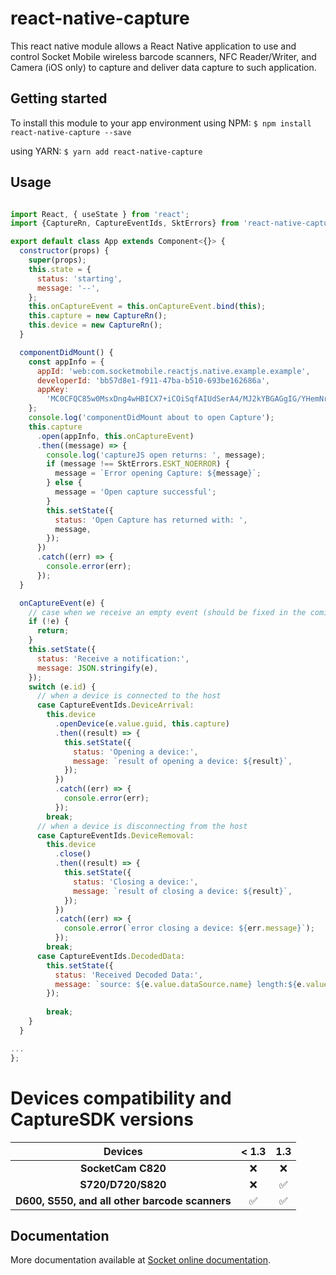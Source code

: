 # react-native-capture

This react native module allows a React Native application to use and control Socket Mobile wireless barcode scanners, NFC Reader/Writer, and Camera (iOS only) to capture and deliver data capture to such application.

## Getting started

To install this module to your app environment using NPM:
`$ npm install react-native-capture --save`

using YARN:
`$ yarn add react-native-capture`

## Usage

```javascript

import React, { useState } from 'react';
import {CaptureRn, CaptureEventIds, SktErrors} from 'react-native-capture';

export default class App extends Component<{}> {
  constructor(props) {
    super(props);
    this.state = {
      status: 'starting',
      message: '--',
    };
    this.onCaptureEvent = this.onCaptureEvent.bind(this);
    this.capture = new CaptureRn();
    this.device = new CaptureRn();
  }

  componentDidMount() {
    const appInfo = {
      appId: 'web:com.socketmobile.reactjs.native.example.example',
      developerId: 'bb57d8e1-f911-47ba-b510-693be162686a',
      appKey:
        'MC0CFQC85w0MsxDng4wHBICX7+iCOiSqfAIUdSerA4/MJ2kYBGAGgIG/YHemNr8=',
    };
    console.log('componentDidMount about to open Capture');
    this.capture
      .open(appInfo, this.onCaptureEvent)
      .then((message) => {
        console.log('captureJS open returns: ', message);
        if (message !== SktErrors.ESKT_NOERROR) {
          message = `Error opening Capture: ${message}`;
        } else {
          message = 'Open capture successful';
        }
        this.setState({
          status: 'Open Capture has returned with: ',
          message,
        });
      })
      .catch((err) => {
        console.error(err);
      });
  }

  onCaptureEvent(e) {
    // case when we receive an empty event (should be fixed in the coming release)
    if (!e) {
      return;
    }
    this.setState({
      status: 'Receive a notification:',
      message: JSON.stringify(e),
    });
    switch (e.id) {
      // when a device is connected to the host
      case CaptureEventIds.DeviceArrival:
        this.device
          .openDevice(e.value.guid, this.capture)
          .then((result) => {
            this.setState({
              status: 'Opening a device:',
              message: `result of opening a device: ${result}`,
            });
          })
          .catch((err) => {
            console.error(err);
          });
        break;
      // when a device is disconnecting from the host
      case CaptureEventIds.DeviceRemoval:
        this.device
          .close()
          .then((result) => {
            this.setState({
              status: 'Closing a device:',
              message: `result of closing a device: ${result}`,
            });
          })
          .catch((err) => {
            console.error(`error closing a device: ${err.message}`);
          });
        break;
      case CaptureEventIds.DecodedData:
        this.setState({
          status: 'Received Decoded Data:',
          message: `source: ${e.value.dataSource.name} length:${e.value.value.length} data: ${e.value.value}`,
        });
        
        break;
    }
  }

...
};
```

# Devices compatibility and CaptureSDK versions
|       Devices                                          |          < 1.3         |          1.3           |
| :----------------------------------------------------: | :--------------------: | :--------------------: | 
|   **SocketCam C820**                                   |          ❌            |           ❌            |
|   **S720/D720/S820**                                   |          ❌            |           ✅            |
|   **D600, S550, and all other barcode scanners**       |          ✅            |           ✅            |

## Documentation

More documentation available at [Socket online documentation](https://docs.socketmobile.com/capturejs/en/latest/ "docs.socketmobile.com").

